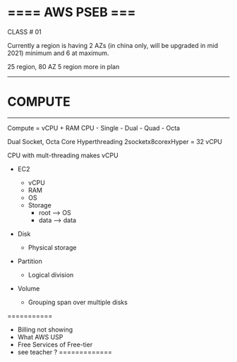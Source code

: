# ==== AWS PSEB === 

CLASS # 01 

Currently a region is having 2 AZs (in china only, will be upgraded in mid 2021) minimum and 6 at maximum.

25 region, 80 AZ
5 region more in plan


---------- 
# COMPUTE
----------

Compute = vCPU + RAM
CPU 
    - Single
    - Dual
    - Quad 
    - Octa
    

Dual Socket, Octa Core Hyperthreading 
2socketx8corexHyper = 32 vCPU

CPU with mult-threading makes vCPU 

- EC2
    - vCPU
    - RAM
    - OS
    - Storage
        - root --> OS
        - data --> data 
    

- Disk
    - Physical storage
- Partition
    - Logical division 
- Volume 
    - Grouping span over multiple disks
    



===========
- Billing not showing 
- What AWS USP
- Free Services of Free-tier
- see teacher ?
=============
 